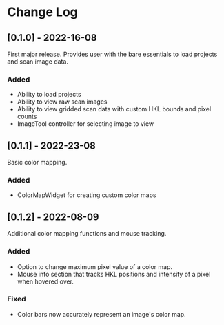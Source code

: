 # Change Log

## [0.1.0] - 2022-16-08
First major release. Provides user with the bare essentials to load projects and scan image data.

### Added
- Ability to load projects
- Ability to view raw scan images
- Ability to view gridded scan data with custom HKL bounds and pixel counts
- ImageTool controller for selecting image to view

## [0.1.1] - 2022-23-08
Basic color mapping. 

### Added
- ColorMapWidget for creating custom color maps

## [0.1.2] - 2022-08-09
Additional color mapping functions and mouse tracking.

### Added
- Option to change maximum pixel value of a color map.
- Mouse info section that tracks HKL positions and intensity of a pixel when hovered over.

### Fixed
- Color bars now accurately represent an image's color map.